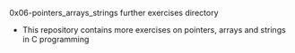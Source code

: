 0x06-pointers_arrays_strings further exercises directory
- This repository contains more exercises on pointers, arrays and strings in C programming
